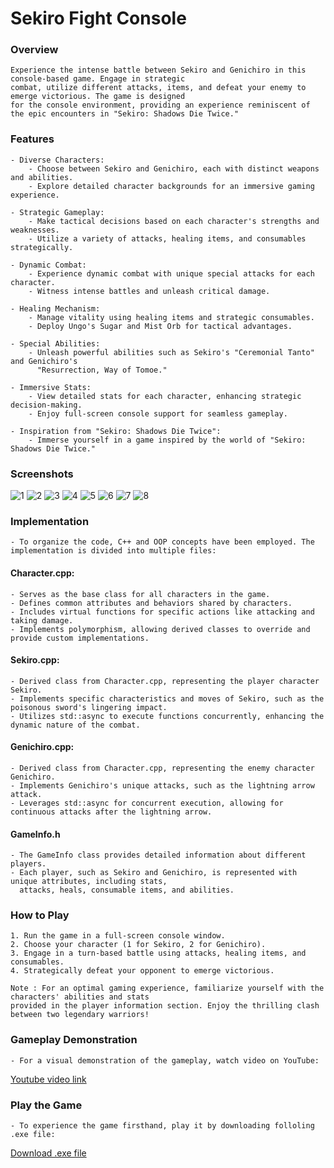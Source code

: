 # Sekiro Fight Console

### Overview

    Experience the intense battle between Sekiro and Genichiro in this console-based game. Engage in strategic
    combat, utilize different attacks, items, and defeat your enemy to emerge victorious. The game is designed
    for the console environment, providing an experience reminiscent of the epic encounters in "Sekiro: Shadows Die Twice."
    
### Features

    - Diverse Characters:
        - Choose between Sekiro and Genichiro, each with distinct weapons and abilities.
        - Explore detailed character backgrounds for an immersive gaming experience.

    - Strategic Gameplay:
        - Make tactical decisions based on each character's strengths and weaknesses.
        - Utilize a variety of attacks, healing items, and consumables strategically.

    - Dynamic Combat:
        - Experience dynamic combat with unique special attacks for each character.
        - Witness intense battles and unleash critical damage.

    - Healing Mechanism:
        - Manage vitality using healing items and strategic consumables.
        - Deploy Ungo's Sugar and Mist Orb for tactical advantages.

    - Special Abilities:
        - Unleash powerful abilities such as Sekiro's "Ceremonial Tanto" and Genichiro's 
          "Resurrection, Way of Tomoe."

    - Immersive Stats:
        - View detailed stats for each character, enhancing strategic decision-making.
        - Enjoy full-screen console support for seamless gameplay.

    - Inspiration from "Sekiro: Shadows Die Twice":
        - Immerse yourself in a game inspired by the world of "Sekiro: Shadows Die Twice."
### Screenshots
   ![1](./Screenshots/1.png)
   ![2](./Screenshots/2.png)
   ![3](./Screenshots/3.png)
   ![4](./Screenshots/4.png)
   ![5](./Screenshots/5.png)
   ![6](./Screenshots/6.png)
   ![7](./Screenshots/7.png)
   ![8](./Screenshots/8.png)

### Implementation
    - To organize the code, C++ and OOP concepts have been employed. The implementation is divided into multiple files:

#### Character.cpp:
    - Serves as the base class for all characters in the game.
    - Defines common attributes and behaviors shared by characters.
    - Includes virtual functions for specific actions like attacking and taking damage.
    - Implements polymorphism, allowing derived classes to override and provide custom implementations.

#### Sekiro.cpp:

    - Derived class from Character.cpp, representing the player character Sekiro.
    - Implements specific characteristics and moves of Sekiro, such as the poisonous sword's lingering impact.
    - Utilizes std::async to execute functions concurrently, enhancing the dynamic nature of the combat.

#### Genichiro.cpp:

    - Derived class from Character.cpp, representing the enemy character Genichiro.
    - Implements Genichiro's unique attacks, such as the lightning arrow attack.
    - Leverages std::async for concurrent execution, allowing for continuous attacks after the lightning arrow.
    
#### GameInfo.h

    - The GameInfo class provides detailed information about different players.
    - Each player, such as Sekiro and Genichiro, is represented with unique attributes, including stats, 
      attacks, heals, consumable items, and abilities.
    
### How to Play

    1. Run the game in a full-screen console window.
    2. Choose your character (1 for Sekiro, 2 for Genichiro).
    3. Engage in a turn-based battle using attacks, healing items, and consumables.
    4. Strategically defeat your opponent to emerge victorious.
    
    Note : For an optimal gaming experience, familiarize yourself with the characters' abilities and stats
    provided in the player information section. Enjoy the thrilling clash between two legendary warriors!

### Gameplay Demonstration
    - For a visual demonstration of the gameplay, watch video on YouTube:
[Youtube video link](https://youtu.be/AEvcNip_Q2U)

### Play the Game
    - To experience the game firsthand, play it by downloading folloling .exe file:
[Download .exe file](https://drive.google.com/file/d/1MgIx_P3XUEMyJfa-0L57TVIKvNDKpJNf/view?usp=drive_link)

